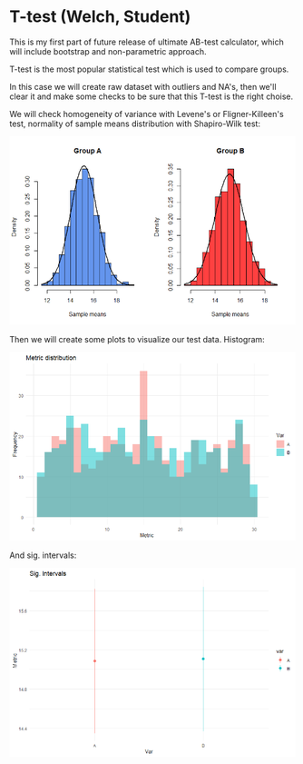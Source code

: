 # T-test (Welch, Student)
This is my first part of future release of ultimate AB-test calculator, which will include bootstrap and non-parametric approach.

T-test is the most popular statistical test which is used to compare groups.

In this case we will create raw dataset with outliers and NA's, then we'll clear it and make some checks to be sure that this T-test is the right choise.

We will check homogeneity of variance with Levene's or Fligner-Killeen's test, normality of sample means distribution with Shapiro-Wilk test:

<img src ="sample_means.png"></img>


Then we will create some plots to visualize our test data. Histogram:

<img src ="hist_of_AB.png"></img>


And sig. intervals:

<img src ="sig_int_AB.png"></img>
